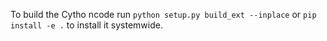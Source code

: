 To build the Cytho ncode run
```python setup.py build_ext --inplace```
or
```pip install -e .```
to install it systemwide.
